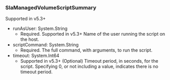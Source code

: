 ### SlaManagedVolumeScriptSummary
Supported in v5.3+

- runAsUser: System.String
  - Required. Supported in v5.3+
Name of the user running the script on the host.
- scriptCommand: System.String
  - Required. The full command, with arguments, to run the script.
- timeout: System.Int64
  - Supported in v5.3+
(Optional) Timeout period, in seconds, for the script. Specifying 0, or not including a value, indicates there is no timeout period.
